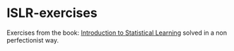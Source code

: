 # ISLR-exercises

Exercises from the book: [Introduction to Statistical Learning](http://www-bcf.usc.edu/~gareth/ISL/) solved in a non perfectionist way. 
